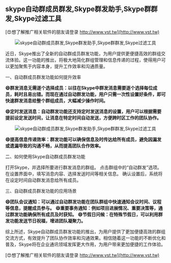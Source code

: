## **skype自动群成员群发,Skype群发助手,Skype群群发,Skype过滤工具**

[😍想了解推广相关软件的朋友请登录 http://www.vst.tw](http://www.vst.tw)

 <center><img src="https://vst.tw/MP4/tuiguang/png/3.png" alt="skype自动群成员群发,Skype群发助手,Skype群群发,Skype过滤工具"></center>

近日，Skype推出了全新的自动群成员群发功能，为用户提供更便捷高效的群组交流体验。这一功能的推出，将极大地简化群组管理和信息传递的过程，使得用户可以更加聚焦于内容本身，提升工作效率和沟通质量。

一、自动群成员群发功能如何提升效率

**😄群发消息无需逐个选择成员：以往在Skype中群发消息需要逐个选择每位成员，耗时且易出错。而现在通过自动群发功能，用户只需一次性设置好条件，即可快速群发消息给整个群组成员，大幅减少操作时间。**

**😄定时发送消息：自动群发功能还支持定时发送消息的设置，用户可以根据需要提前设定发送时间，让消息在特定时间自动发送，方便跨时区工作的团队协作。**

 <center><img src="https://vst.tw/MP4/tuiguang/png/5.png" alt="skype自动群成员群发,Skype群发助手,Skype群群发,Skype过滤工具"></center>

**😄提高信息传递效率：群发功能可以确保信息及时传达给所有成员，避免因漏发或遗漏导致的沟通不畅，从而提高团队合作效率。**

二、如何使用Skype自动群成员群发功能

打开Skype，并选择所要进行群发消息的群组。
点击群组中的“自动群发”选项。
在设置界面中，填写消息内容、选择发送时间等相关信息。
确认设置后，系统将在设定时间自动群发消息给所有成员。

三、自动群成员群发功能的应用场景

**😄团队会议通知：可以通过自动群发功能在团队群组中快速通知会议时间、议程等信息，提醒成员参与。**
**😄重要事务通知：例如项目进展情况、重要决策等，通过群发功能确保所有成员及时获知。**
**😄节假日问候：在特殊节假日，可以利用群发功能发送节日祝福，增进团队凝聚力。**

综上所述，Skype自动群成员群发功能的推出，为用户提供了更加便捷高效的群组交流方式，有效提升了团队协作效率和沟通效果。相信随着这一功能的不断优化和普及，Skype将在企业通讯领域发挥更大作用，为用户带来更加便捷的工作体验。

[😍想了解推广相关软件的朋友请登录 http://www.vst.tw](http://www.vst.tw)



